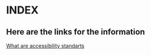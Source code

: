 <html>
  <head>
    <meta charset="utf 8">
    <title>Index</title>
  </head>
  
 <body>
  <h1>INDEX</h1>
  <h2>Here are the links for the information</h2>
  <a href="accesibility.md"> What are accessibility standarts</a> 
